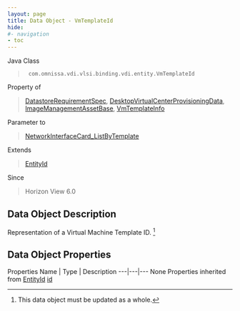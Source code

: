 ```yaml
---
layout: page
title: Data Object - VmTemplateId
hide:
#- navigation
- toc
---
```








Java Class
> ` com.omnissa.vdi.vlsi.binding.vdi.entity.VmTemplateId`

Property of
> [DatastoreRequirementSpec](vdi.utils.virtualcenter.Datastore.DatastoreRequirementSpec.md#field_detail), [DesktopVirtualCenterProvisioningData](vdi.resources.Desktop.VirtualCenterProvisioningData.md#field_detail), [ImageManagementAssetBase](vdi.utils.imagemanagement.ImageManagementAsset.ImageManagementAssetBase.md#field_detail), [VmTemplateInfo](vdi.utils.virtualcenter.VmTemplate.VmTemplateInfo.md#field_detail)

Parameter to
> [NetworkInterfaceCard_ListByTemplate](vdi.utils.virtualcenter.NetworkInterfaceCard.md#listByTemplate)

Extends
> [EntityId](vdi.EntityId.md)

Since
> Horizon View 6.0


## Data Object Description

Representation of a Virtual Machine Template ID.
 [^167]



## Data Object Properties
Properties
Name |  Type |  Description
---|---|---
None
Properties inherited from [EntityId](vdi.EntityId.md)
[id](vdi.EntityId.md#id)


 


[^167]: This data object must be updated as a whole.